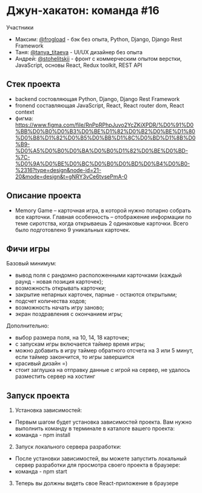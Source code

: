 # Джун-хакатон: команда #16

Участники
* Максим: [@frogload](https://t.me/frogload) - бэк без опыта, Python, Django, Django Rest Framework
* Таня: [@tanya_titaeva](https://t.me/tanya_titaeva) - UI/UX дизайнер без опыта
* Андрей: [@stohelitskii](https://t.me/stohelitskii) -  фронт с коммерческим опытом верстки, JavaScript, основы React, Redux toolkit, REST API


## Стек проекта

- backend состовляющая Python, Django, Django Rest Framework
- fronend составляющая JavaScript, React, React router dom, React context
- фигма: https://www.figma.com/file/RnPpRPhpJuvo2YcZKiXPDR/%D0%91%D0%BB%D0%B0%D0%B3%D0%BE%D1%82%D0%B2%D0%BE%D1%80%D0%B8%D1%82%D0%B5%D0%BB%D1%8C%D0%BD%D1%8B%D0%B9-%D0%A5%D0%B0%D0%BA%D0%B0%D1%82%D0%BE%D0%BD-%7C-%D0%9A%D0%BE%D0%BC%D0%B0%D0%BD%D0%B4%D0%B0-%2316?type=design&node-id=21-20&mode=design&t=gNRY3vCe6tvsePmA-0

## Описание проекта

- Memory Game – карточная игра, в которой нужно попарно собрать все карточки.
Главная особенность – отображение информации по теме сиротства, когда открываешь 2 одинаковые карточки.
Всего было подготовлено 9 уникальных карточек.

## Фичи игры
Базовый минимум:
- вывод поля с рандомно расположенными карточками (каждый раунд - новая позиция карточек);
- возможность открывать карточки;
- закрытие непарных карточек, парные - остаются открытыми;
- подсчет количества ходов;
- возможность начать игру заново;
- экран поздравления с окончанием игры;

Дополнительно:
- выбор размера поля, на 10, 14, 18 карточек;
- с запускам игры включается таймер время игры;
- можно добавить в игру таймер обратного отсчета на 3 или 5 минут, если таймер закончится, то игры завершится
- красивый дизайн =)
- стоит заглушка на отправку данные с игрой на сервер, не удалось разместить сервер на хостинг

## Запуск проекта

1. Установка зависимостей:
- Первым шагом будет установка зависимостей проекта. Вам нужно выполнить команду в терминале в каталоге вашего проекта:
- команда - npm install

2. Запуск локального сервера разработки:
- После установки зависимостей, вы можете запустить локальный сервер разработки для просмотра своего проекта в браузере:
- команда - npm start

3. Теперь вы должны видеть свое React-приложение в браузере





